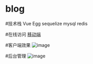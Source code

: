 # blog

#技术栈
Vue Egg sequelize mysql redis

#在线访问
[移动端](http://119.29.165.40)

#客户端效果
![image](https://tool.gifhome.com/giftools/compress/preview?name=8582d7fbf9a06fc92c7c6ac23834d723&w=448&q=40)

#后台管理
![image](https://tool.gifhome.com/giftools/compress/preview?name=02735c2fd7f0c69ff848f61fa1918f87&w=960&q=20)
